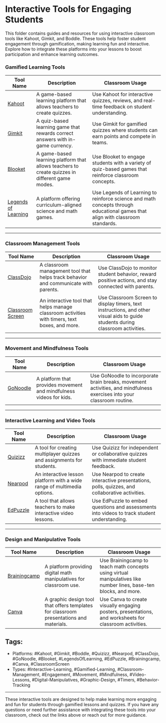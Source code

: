 # Interactive Tools for Engaging Students

This folder contains guides and resources for using interactive classroom tools like Kahoot, Gimkit, and Boddle. These tools help foster student engagement through gamification, making learning fun and interactive. Explore how to integrate these platforms into your lessons to boost participation and enhance learning outcomes.


### **Gamified Learning Tools**

| **Tool Name**                           | **Description**                                                        | **Classroom Usage**                                                                 |
|-----------------------------------------|------------------------------------------------------------------------|-------------------------------------------------------------------------------------|
| [Kahoot](https://kahoot.com/)           | A game-based learning platform that allows teachers to create quizzes.  | Use Kahoot for interactive quizzes, reviews, and real-time feedback on student understanding. |
| [Gimkit](https://www.gimkit.com/)       | A quiz-based learning game that rewards correct answers with in-game currency. | Use Gimkit for gamified quizzes where students can earn points and compete in teams. |
| [Blooket](https://www.blooket.com/)     | A game-based learning platform that allows teachers to create quizzes in different game modes. | Use Blooket to engage students with a variety of quiz-based games that reinforce classroom concepts. |
| [Legends of Learning](https://www.legendsoflearning.com/) | A platform offering curriculum-aligned science and math games.           | Use Legends of Learning to reinforce science and math concepts through educational games that align with classroom standards. |

---

### **Classroom Management Tools**

| **Tool Name**                           | **Description**                                                        | **Classroom Usage**                                                                 |
|-----------------------------------------|------------------------------------------------------------------------|-------------------------------------------------------------------------------------|
| [ClassDojo](https://www.classdojo.com/) | A classroom management tool that helps track behavior and communicate with parents. | Use ClassDojo to monitor student behavior, reward positive actions, and stay connected with parents. |
| [Classroom Screen](https://www.classroomscreen.com/) | An interactive tool that helps manage classroom activities with timers, text boxes, and more. | Use Classroom Screen to display timers, text instructions, and other visual aids to guide students during classroom activities. |

---

### **Movement and Mindfulness Tools**

| **Tool Name**                           | **Description**                                                        | **Classroom Usage**                                                                 |
|-----------------------------------------|------------------------------------------------------------------------|-------------------------------------------------------------------------------------|
| [GoNoodle](https://www.gonoodle.com/)   | A platform that provides movement and mindfulness videos for kids.      | Use GoNoodle to incorporate brain breaks, movement activities, and mindfulness exercises into your classroom routine. |

---

### **Interactive Learning and Video Tools**

| **Tool Name**                           | **Description**                                                        | **Classroom Usage**                                                                 |
|-----------------------------------------|------------------------------------------------------------------------|-------------------------------------------------------------------------------------|
| [Quizizz](https://quizizz.com/)         | A tool for creating multiplayer quizzes and assignments for students.   | Use Quizizz for independent or collaborative quizzes with immediate student feedback. |
| [Nearpod](https://nearpod.com/)         | An interactive lesson platform with a wide range of multimedia options. | Use Nearpod to create interactive presentations, polls, quizzes, and collaborative activities.  |
| [EdPuzzle](https://www.edpuzzle.com/)   | A tool that allows teachers to make interactive video lessons.          | Use EdPuzzle to embed questions and assessments into videos to track student understanding. |

---

### **Design and Manipulative Tools**

| **Tool Name**                           | **Description**                                                        | **Classroom Usage**                                                                 |
|-----------------------------------------|------------------------------------------------------------------------|-------------------------------------------------------------------------------------|
| [Brainingcamp](https://www.brainingcamp.com/) | A platform providing digital math manipulatives for classroom use.       | Use Brainingcamp to teach math concepts using virtual manipulatives like number lines, base-ten blocks, and more. |
| [Canva](https://www.canva.com/)         | A graphic design tool that offers templates for classroom presentations and materials. | Use Canva to create visually engaging posters, presentations, and worksheets for classroom activities. |



## Tags:
- Platforms: #Kahoot, #Gimkit, #Boddle, #Quizizz, #Nearpod, #ClassDojo, #GoNoodle, #Blooket, #LegendsOfLearning, #EdPuzzle, #Brainingcamp, #Canva, #ClassroomScreen
- Types: #Interactive-Learning, #Gamified-Learning, #Classroom-Management, #Engagement, #Movement, #Mindfulness, #Video-Lessons, #Digital-Manipulatives, #Graphic-Design, #Timers, #Behavior-Tracking


---

These interactive tools are designed to help make learning more engaging and fun for students through gamified lessons and quizzes. If you have any questions or need further assistance with integrating these tools into your classroom, check out the links above or reach out for more guidance.
